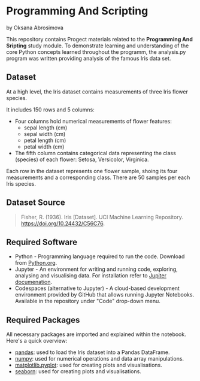 # Programming And Scripting
by Oksana Abrosimova

This repository contains Progect materials related to the **Programming And Sripting** study module. To demonstrate learning and understanding of the core Python concepts learned throughout the programm, the analysis.py program was written providing analysis of the famous Iris data set.

## Dataset
At a high level, the Iris dataset contains measurements of three Iris flower species. 

It includes 150 rows and 5 columns: 
- Four columns hold numerical measurements of flower features:
    - sepal length (cm)
    - sepal width (cm)
    - petal length (cm) 
    - petal width (cm)
- The fifth column contains categorical data representing the class (species) of each flower: Setosa, Versicolor, Virginica.

Each row in the dataset represents one flower sample, shoing its four measurements and a corresponding class. There are 50 samples per each Iris species.

## Dataset Source
>Fisher, R. (1936). Iris [Dataset]. UCI Machine Learning Repository. https://doi.org/10.24432/C56C76.

## Required Software

- Python - Programming language required to run the code. Download from [Python.org](https://www.python.org/downloads/).
- Jupyter - An environment for writing and running code, exploring, analysing and visualising data. For installation refer to [Jupiter documenation](https://docs.jupyter.org/en/stable/install.html).
- Codespaces (alternative to Jupyter) -  A cloud-based development environment provided by GitHub that allows running Jupyter Notebooks. Available in the repository under "Code" drop-down menu. 

## Required Packages

All necessary packages are imported and explained within the notebook. Here's a quick overview:

- [pandas](https://pandas.pydata.org/docs/index.html): used to load the Iris dataset into a Pandas DataFrame.
- [numpy](https://numpy.org/doc/stable/): used for numerical operations and data array manipulations.
- [matplotlib.pyplot](https://matplotlib.org/): used for creating plots and visualisations.
- [seaborn](https://seaborn.pydata.org/index.html): used for creating plots and visualisations.
